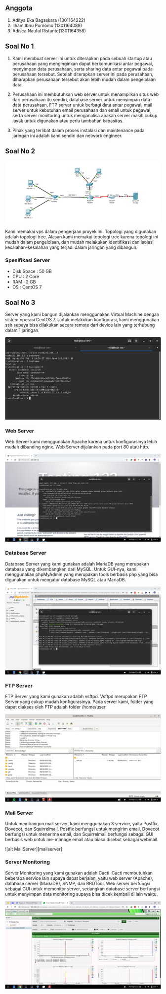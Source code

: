 ## Anggota
1. Aditya Eka Bagaskara (1301164222)
2. Ilham Ibnu Purnomo (1301164089)
3. Adisca Naufal Ristanto(1301164358)

## Soal No 1

1. Kami membuat server ini untuk diterapkan pada sebuah startup atau perusahaan yang menginginkan dapat berkomunikasi antar pegawai, menyimpan data perusahaan, serta sharing data antar pegawai pada perusahaan tersebut. Setelah diterapkan server ini pada perusahaan, diharapkan perusahaan tersebut akan lebih mudah dalam pengelolaan data.

2. Perusahaan ini membutuhkan web server untuk menampilkan situs web dari perusahaan itu sendiri, database server untuk menyimpan data-data perusahaan, FTP server untuk berbagi data antar pegawai, mail server untuk kebutuhan email perusahaan dan email untuk pegawai, serta server monitoring untuk menganalisa apakah server masih cukup layak untuk digunakan atau perlu tambahan kapasitas.

3. Pihak yang terlibat dalam proses instalasi dan maintenance pada jaringan ini adalah kami sendiri dan network engineer.

## Soal No 2

![alt Topologi][topologi]

Kami memakai vps dalam pengerjaan proyek ini. Topologi yang digunakan adalah topologi tree. Alasan kami memakai topologi tree karena topologi ini mudah dalam pengelolaan, dan mudah melakukan identifikasi dan isolasi kesalahan-kesalahan yang terjadi dalam jaringan yang dibangun.

### Spesifikasi Server
- Disk Space : 50 GB
- CPU : 2 Core
- RAM : 2 GB
- OS : CentOS 7

## Soal No 3

Server yang kami bangun dijalankan menggunakan Virtual Machine dengan sistem operasi CentOS 7. Untuk melakukan konfigurasi, kami menggunakan ssh supaya bisa dilakukan secara remote dari device lain yang terhubung dalam 1 jaringan.

![alt SSH][ssh]

### Web Server
Web Server kami menggunakan Apache karena untuk konfigurasinya lebih mudah dibanding nginx. Web Server dijalankan pada port 80 atau http.

![alt WebServer][webserver]

### Database Server
Database Server yang kami gunakan adalah MariaDB yang merupakan database yang dikembangkan dari MySQL. Untuk GUI-nya, kami menggunakan phpMyAdmin yang merupakan tools berbasis php yang bisa digunakan untuk mengatur database MySQL atau MariaDB.

![alt DatabaseServer][databaseserver]

### FTP Server
FTP Server yang kami gunakan adalah vsftpd. Vsftpd merupakan FTP Server yang cukup mudah konfigurasinya. Pada server kami, folder yang dapat diakses oleh FTP adalah folder /home/user

![alt FTPServer][ftpserver]

### Mail Server
Untuk membangun mail server, kami menggunakan 3 service, yaitu Postfix, Dovecot, dan Squirrelmail. Postfix berfungsi untuk mengirim email, Dovecot berfungsi untuk menerima email, dan Squirrelmail berfungsi sebagai GUI berbasis web untuk me-manage email atau biasa disebut sebagai webmail.

![alt MailServer][mailserver]

### Server Monitoring
Server Monitoring yang kami gunakan adalah Cacti. Cacti membutuhkan beberapa service lain supaya dapat berjalan, yaitu web server (Apache), database server (MariaDB), SNMP, dan RRDTool. Web server berfungsi sebagai GUI untuk memonitor server, sedangkan database server berfungsi untuk menyimpan data monitoring supaya bisa dicek kembali di lain waktu.

![alt ServerMonitoring][servermonitoring]

[topologi]: images/topologi.png
[ssh]: images/ssh.png
[webserver]: images/web-server.png
[databaseserver]: images/database-server.png
[ftpserver]: images/ftp-server.png
[topologi]: images/mail-server.png
[servermonitoring]: images/server-monitor-cacti.png
